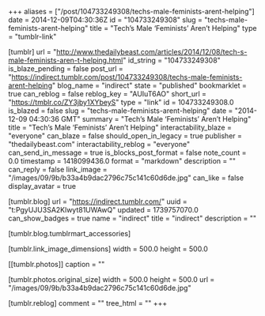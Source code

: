 +++
aliases = ["/post/104733249308/techs-male-feminists-arent-helping"]
date = 2014-12-09T04:30:36Z
id = "104733249308"
slug = "techs-male-feminists-arent-helping"
title = "Tech’s Male ‘Feminists’ Aren’t Helping"
type = "tumblr-link"

[tumblr]
url = "http://www.thedailybeast.com/articles/2014/12/08/tech-s-male-feminists-aren-t-helping.html"
id_string = "104733249308"
is_blaze_pending = false
post_url = "https://indirect.tumblr.com/post/104733249308/techs-male-feminists-arent-helping"
blog_name = "indirect"
state = "published"
bookmarklet = true
can_reblog = false
reblog_key = "AUIuT6AO"
short_url = "https://tmblr.co/ZY3jby1XYbeyS"
type = "link"
id = 104733249308.0
is_blazed = false
slug = "techs-male-feminists-arent-helping"
date = "2014-12-09 04:30:36 GMT"
summary = "Tech’s Male ‘Feminists’ Aren’t Helping"
title = "Tech’s Male ‘Feminists’ Aren’t Helping"
interactability_blaze = "everyone"
can_blaze = false
should_open_in_legacy = true
publisher = "thedailybeast.com"
interactability_reblog = "everyone"
can_send_in_message = true
is_blocks_post_format = false
note_count = 0.0
timestamp = 1418099436.0
format = "markdown"
description = ""
can_reply = false
link_image = "/images/09/9b/b33a4b9dac2796c75c141c60d6de.jpg"
can_like = false
display_avatar = true

[tumblr.blog]
url = "https://indirect.tumblr.com/"
uuid = "t:PgyUJU3SA2Klwyt81UWAwQ"
updated = 1739757070.0
can_show_badges = true
name = "indirect"
title = "indirect"
description = ""

[tumblr.blog.tumblrmart_accessories]

[tumblr.link_image_dimensions]
width = 500.0
height = 500.0

[[tumblr.photos]]
caption = ""

[tumblr.photos.original_size]
width = 500.0
height = 500.0
url = "/images/09/9b/b33a4b9dac2796c75c141c60d6de.jpg"

[tumblr.reblog]
comment = ""
tree_html = ""
+++

